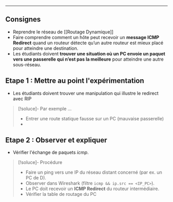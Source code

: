 ____
## Consignes
 - Reprendre le réseau de [[Routage Dynamique]]
 - Faire comprendre comment un hôte peut recevoir un **message ICMP Redirect** quand un routeur détecte qu’un autre routeur est mieux placé pour atteindre une destination.
 - Les étudiants doivent **trouver une situation où un PC envoie un paquet vers une passerelle qui n’est pas la meilleure** pour atteindre une autre sous-réseau.
## Etape 1 : Mettre au point l'expérimentation
 - Les étudiants doivent trouver une manipulation qui illustre le redirect avec RIP
> [!soluce]- Par exemple ...
>  - Entrer une route statique fausse sur un PC (mauvaise passerelle)
>  - 
> 

## Etape 2 : Observer et expliquer
 - Vérifier l'échange de paquets *icmp*.
> [!soluce]- Procédure
> - Faire un ping vers une IP du réseau distant concerné (par ex. un PC de D).
> - Observer dans Wireshark (filtre `icmp && ip.src == <IP_PC>`).
> - Le PC doit recevoir un **ICMP Redirect** du routeur intermédiaire.
> - Vérifier la table de routage du PC